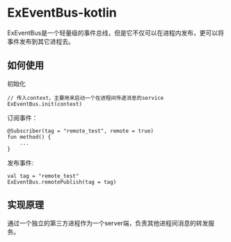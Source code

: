 # ExEventBus-kotlin  

ExEventBus是一个轻量级的事件总线，但是它不仅可以在进程内发布，更可以将事件发布到其它进程去。  

## 如何使用

初始化
```
// 传入context，主要用来启动一个在进程间传递消息的service
ExEventBus.init(context)
```

订阅事件：  
```
@Subscriber(tag = "remote_test", remote = true)
fun method() {
	...
}
```

发布事件:  
```
val tag = "remote_test"
ExEventBus.remotePublish(tag = tag)
```

## 实现原理
通过一个独立的第三方进程作为一个server端，负责其他进程间消息的转发服务。
